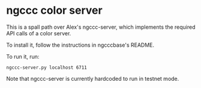 ngccc color server
==================

This is a spall path over Alex's ngccc-server, which implements the required API calls of a color server.

To install it, follow the instructions in ngcccbase's README.

To run it, run:
```
ngccc-server.py localhost 6711
```

Note that ngccc-server is currently hardcoded to run in testnet mode.
